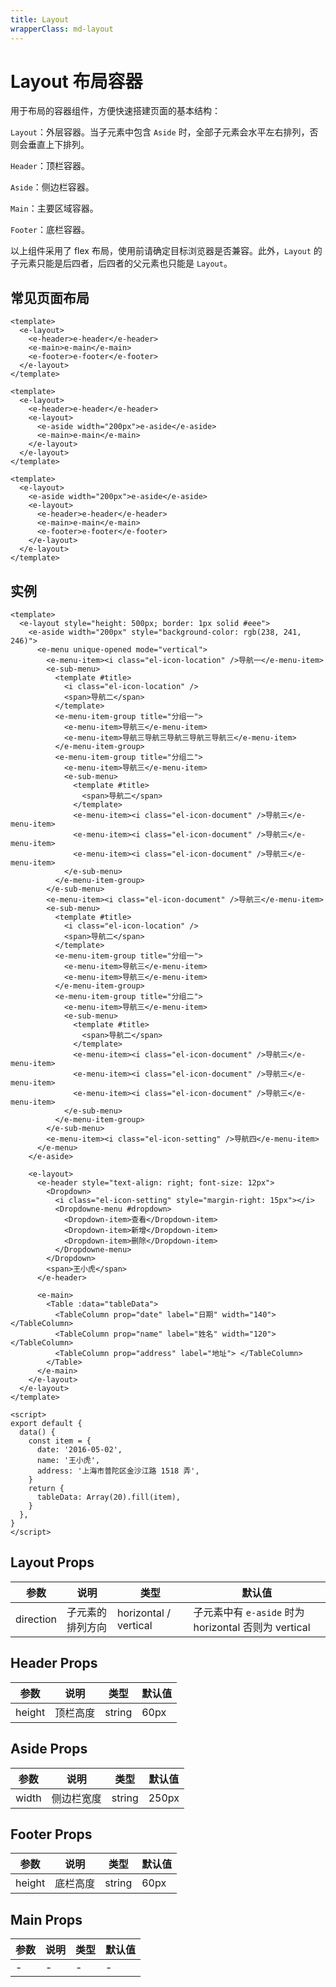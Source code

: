 ```yaml
---
title: Layout
wrapperClass: md-layout
---
```


# Layout 布局容器

用于布局的容器组件，方便快速搭建页面的基本结构：

`Layout`：外层容器。当子元素中包含 `Aside` 时，全部子元素会水平左右排列，否则会垂直上下排列。

`Header`：顶栏容器。

`Aside`：侧边栏容器。

`Main`：主要区域容器。

`Footer`：底栏容器。

以上组件采用了 flex 布局，使用前请确定目标浏览器是否兼容。此外，`Layout` 的子元素只能是后四者，后四者的父元素也只能是 `Layout`。

## 常见页面布局

```vue demo
<template>
  <e-layout>
    <e-header>e-header</e-header>
    <e-main>e-main</e-main>
    <e-footer>e-footer</e-footer>
  </e-layout>
</template>
```

```vue demo
<template>
  <e-layout>
    <e-header>e-header</e-header>
    <e-layout>
      <e-aside width="200px">e-aside</e-aside>
      <e-main>e-main</e-main>
    </e-layout>
  </e-layout>
</template>
```

```vue demo
<template>
  <e-layout>
    <e-aside width="200px">e-aside</e-aside>
    <e-layout>
      <e-header>e-header</e-header>
      <e-main>e-main</e-main>
      <e-footer>e-footer</e-footer>
    </e-layout>
  </e-layout>
</template>
```

## 实例

```vue demo
<template>
  <e-layout style="height: 500px; border: 1px solid #eee">
    <e-aside width="200px" style="background-color: rgb(238, 241, 246)">
      <e-menu unique-opened mode="vertical">
        <e-menu-item><i class="el-icon-location" />导航一</e-menu-item>
        <e-sub-menu>
          <template #title>
            <i class="el-icon-location" />
            <span>导航二</span>
          </template>
          <e-menu-item-group title="分组一">
            <e-menu-item>导航三</e-menu-item>
            <e-menu-item>导航三导航三导航三导航三导航三</e-menu-item>
          </e-menu-item-group>
          <e-menu-item-group title="分组二">
            <e-menu-item>导航三</e-menu-item>
            <e-sub-menu>
              <template #title>
                <span>导航二</span>
              </template>
              <e-menu-item><i class="el-icon-document" />导航三</e-menu-item>
              <e-menu-item><i class="el-icon-document" />导航三</e-menu-item>
              <e-menu-item><i class="el-icon-document" />导航三</e-menu-item>
            </e-sub-menu>
          </e-menu-item-group>
        </e-sub-menu>
        <e-menu-item><i class="el-icon-document" />导航三</e-menu-item>
        <e-sub-menu>
          <template #title>
            <i class="el-icon-location" />
            <span>导航二</span>
          </template>
          <e-menu-item-group title="分组一">
            <e-menu-item>导航三</e-menu-item>
            <e-menu-item>导航三</e-menu-item>
          </e-menu-item-group>
          <e-menu-item-group title="分组二">
            <e-menu-item>导航三</e-menu-item>
            <e-sub-menu>
              <template #title>
                <span>导航二</span>
              </template>
              <e-menu-item><i class="el-icon-document" />导航三</e-menu-item>
              <e-menu-item><i class="el-icon-document" />导航三</e-menu-item>
              <e-menu-item><i class="el-icon-document" />导航三</e-menu-item>
            </e-sub-menu>
          </e-menu-item-group>
        </e-sub-menu>
        <e-menu-item><i class="el-icon-setting" />导航四</e-menu-item>
      </e-menu>
    </e-aside>

    <e-layout>
      <e-header style="text-align: right; font-size: 12px">
        <Dropdown>
          <i class="el-icon-setting" style="margin-right: 15px"></i>
          <Dropdowne-menu #dropdown>
            <Dropdown-item>查看</Dropdown-item>
            <Dropdown-item>新增</Dropdown-item>
            <Dropdown-item>删除</Dropdown-item>
          </Dropdowne-menu>
        </Dropdown>
        <span>王小虎</span>
      </e-header>

      <e-main>
        <Table :data="tableData">
          <TableColumn prop="date" label="日期" width="140"> </TableColumn>
          <TableColumn prop="name" label="姓名" width="120"> </TableColumn>
          <TableColumn prop="address" label="地址"> </TableColumn>
        </Table>
      </e-main>
    </e-layout>
  </e-layout>
</template>

<script>
export default {
  data() {
    const item = {
      date: '2016-05-02',
      name: '王小虎',
      address: '上海市普陀区金沙江路 1518 弄',
    }
    return {
      tableData: Array(20).fill(item),
    }
  },
}
</script>
```

## Layout Props

| 参数      | 说明             | 类型                  | 默认值                                               |
| --------- | ---------------- | --------------------- | ---------------------------------------------------- |
| direction | 子元素的排列方向 | horizontal / vertical | 子元素中有 `e-aside` 时为 horizontal 否则为 vertical |

## Header Props

| 参数   | 说明     | 类型   | 默认值 |
| ------ | -------- | ------ | ------ |
| height | 顶栏高度 | string | 60px   |

## Aside Props

| 参数  | 说明       | 类型   | 默认值 |
| ----- | ---------- | ------ | ------ |
| width | 侧边栏宽度 | string | 250px  |

## Footer Props

| 参数   | 说明     | 类型   | 默认值 |
| ------ | -------- | ------ | ------ |
| height | 底栏高度 | string | 60px   |

## Main Props

| 参数 | 说明 | 类型 | 默认值 |
| ---- | ---- | ---- | ------ |
| -    | -    | -    | -      |
